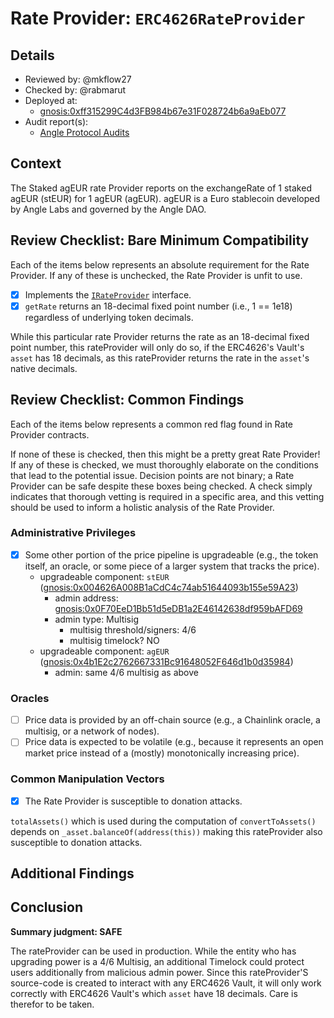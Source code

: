 

# Rate Provider: `ERC4626RateProvider`

## Details
- Reviewed by: @mkflow27
- Checked by: @rabmarut
- Deployed at:
    - [gnosis:0xff315299C4d3FB984b67e31F028724b6a9aEb077](https://gnosisscan.io/address/0xff315299c4d3fb984b67e31f028724b6a9aeb077#code)
- Audit report(s):
    - [Angle Protocol Audits](https://docs.angle.money/resources/audits)

## Context
The Staked agEUR rate Provider reports on the exchangeRate of 1 staked agEUR (stEUR) for 1 agEUR (agEUR). agEUR is a Euro stablecoin developed by Angle Labs and governed by the Angle DAO. 

## Review Checklist: Bare Minimum Compatibility
Each of the items below represents an absolute requirement for the Rate Provider. If any of these is unchecked, the Rate Provider is unfit to use.

- [x] Implements the [`IRateProvider`](https://github.com/balancer/balancer-v2-monorepo/blob/bc3b3fee6e13e01d2efe610ed8118fdb74dfc1f2/pkg/interfaces/contracts/pool-utils/IRateProvider.sol) interface.
- [x] `getRate` returns an 18-decimal fixed point number (i.e., 1 == 1e18) regardless of underlying token decimals.

While this particular rate Provider returns the rate as an 18-decimal fixed point number, this rateProvider will only do so, if the ERC4626's Vault's `asset` has 18 decimals, as this rateProvider returns the rate in the `asset`'s native decimals. 

## Review Checklist: Common Findings
Each of the items below represents a common red flag found in Rate Provider contracts.

If none of these is checked, then this might be a pretty great Rate Provider! If any of these is checked, we must thoroughly elaborate on the conditions that lead to the potential issue. Decision points are not binary; a Rate Provider can be safe despite these boxes being checked. A check simply indicates that thorough vetting is required in a specific area, and this vetting should be used to inform a holistic analysis of the Rate Provider.

### Administrative Privileges

- [x] Some other portion of the price pipeline is upgradeable (e.g., the token itself, an oracle, or some piece of a larger system that tracks the price). 
    - upgradeable component: `stEUR` ([gnosis:0x004626A008B1aCdC4c74ab51644093b155e59A23](https://gnosisscan.io/address/0x004626a008b1acdc4c74ab51644093b155e59a23))
        - admin address: [gnosis:0x0F70EeD1Bb51d5eDB1a2E46142638df959bAFD69](https://gnosisscan.io/address/0x0f70eed1bb51d5edb1a2e46142638df959bafd69)
        - admin type: Multisig 
            - multisig threshold/signers: 4/6
            - multisig timelock? NO
    - upgradeable component: `agEUR` ([gnosis:0x4b1E2c2762667331Bc91648052F646d1b0d35984](https://gnosisscan.io/address/0x4b1e2c2762667331bc91648052f646d1b0d35984))
        - admin: same 4/6 multisig as above

### Oracles
- [ ] Price data is provided by an off-chain source (e.g., a Chainlink oracle, a multisig, or a network of nodes).
- [ ] Price data is expected to be volatile (e.g., because it represents an open market price instead of a (mostly) monotonically increasing price).

### Common Manipulation Vectors
- [x] The Rate Provider is susceptible to donation attacks.

`totalAssets()` which is used during the computation of `convertToAssets()` depends on `_asset.balanceOf(address(this))` making this rateProvider also susceptible to donation attacks.

## Additional Findings


## Conclusion
**Summary judgment: SAFE**

The rateProvider can be used in production. While the entity who has upgrading power is a 4/6 Multisig, an additional Timelock could protect users additionally from malicious admin power. Since this rateProvider'S source-code is created to interact with any ERC4626 Vault, it will only work correctly with ERC4626 Vault's which `asset` have 18 decimals. Care is therefor to be taken.